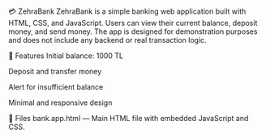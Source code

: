 💳 ZehraBank
ZehraBank is a simple banking web application built with HTML, CSS, and JavaScript. Users can view their current balance, deposit money, and send money. The app is designed for demonstration purposes and does not include any backend or real transaction logic.

🚀 Features
Initial balance: 1000 TL

Deposit and transfer money

Alert for insufficient balance

Minimal and responsive design

📁 Files
bank.app.html — Main HTML file with embedded JavaScript and CSS.

